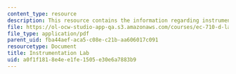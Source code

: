 ```yaml
---
content_type: resource
description: This resource contains the information regarding instrumentation lab.
file: https://ol-ocw-studio-app-qa.s3.amazonaws.com/courses/ec-710-d-lab-medical-technologies-for-the-developing-world-spring-2010/a0f1f1818e4ee1fe1505e30e6a7883b9_MITEC_710S10_instrumn_lab.pdf
file_type: application/pdf
parent_uid: fba44aef-aca5-c08e-c21b-aa606017c091
resourcetype: Document
title: Instrumentation Lab
uid: a0f1f181-8e4e-e1fe-1505-e30e6a7883b9
---
```

